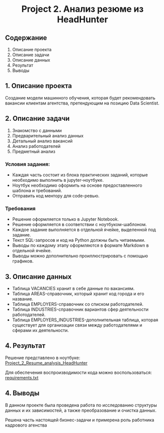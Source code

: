  # <center>Project 2. Анализ резюме из HeadHunter</center> 

 ## Содержание

1. Описание проекта
2. Описание задачи
3. Описание данных
4. Результат
5. Выводы

## 1. Описание проекта

Cоздание модели машинного обучения, которая будет рекомендовать вакансии клиентам агентства, претендующим на позицию Data Scientist.

## 2. Описание задачи

1. Знакомство с данными
2. Предварительный анализ данных
3. Детальный анализ вакансий
4. Анализ работодателей
5. Предметный анализ

### Условия задания:

* Каждая часть состоит из блока практических заданий, которые необходимо выполнить в jupyter-ноутбуке.
* Ноутбук необходимо оформить на основе предоставленного шаблона и требований.
* Отправить код ментору для code-ревью.

###  Требования

* Решение оформляется только в Jupyter Notebook.
* Решение оформляется в соответствии с ноутбуком-шаблоном.
* Каждое задание выполняется в отдельной ячейке, выделенной под задание.
* Текст SQL-запросов и код на Python должны быть читаемыми.
* Выводы по каждому этапу оформляются в формате Markdown в отдельной ячейке.
* Выводы можно дополнительно проиллюстрировать с помощью графиков.

## 3. Описание данных

* Таблица VACANCIES хранит в себе данные по вакансиям.
* Таблица AREAS-справочник, который хранит код города и его название.
* Таблица EMPLOYERS-справочник со списком работодателей.
* Таблица INDUSTRIES-справочник вариантов сфер деятельности работодателей.
* Таблица EMPLOYERS_INDUSTRIES-дополнительная таблица, которая существует для организации связи между работодателями и сферами их деятельности.

## 4. Результат

Решение представлено в ноутбуке: [Project_2_Resume_analysis_HeadHunter](https://github.com/EvgeniiOvcharenko/Project_Data_Science/blob/master/Project_2_Resume_analysis_HeadHunter/Project_2_%D0%9D%D0%BE%D1%83%D1%82%D0%B1%D1%83%D0%BA_%D1%88%D0%B0%D0%B1%D0%BB%D0%BE%D0%BD.ipynb)

Для обеспечения воспроизводимости кода можно воспользоваться: [requirements.txt](https://github.com/EvgeniiOvcharenko/Project_Data_Science/blob/master/Project_2_Resume_analysis_HeadHunter/requirements.txt)

## 4. Выводы
В данном проекте была проведена работа по исследованию структуры данных и их зависимостей, а также преобразование и очистка данных.

Решена часть настоящей бизнес-задачи и примерена роль работника кадрового агенства


